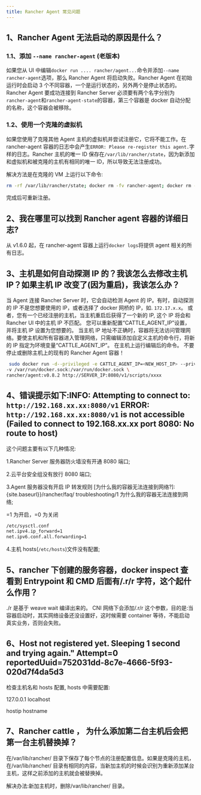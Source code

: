 ```yaml
---
title: Rancher Agent 常见问题
---
```


## 1、Rancher Agent 无法启动的原因是什么？

### 1.1、添加 `--name rancher-agent` (老版本)

如果您从 UI 中编辑`docker run .... rancher/agent...`命令并添加`--name rancher-agent`选项，那么 Rancher Agent 将启动失败。Rancher Agent 在初始运行时会启动 3 个不同容器，一个是运行状态的，另外两个是停止状态的。Rancher Agent 要成功连接到 Rancher Server 必须要有两个名字分别为`rancher-agent`和`rancher-agent-state`的容器，第三个容器是 docker 自动分配的名称，这个容器会被移除。

### 1.2、使用一个克隆的虚拟机

如果您使用了克隆其他 Agent 主机的虚拟机并尝试注册它，它将不能工作。在 rancher-agent 容器的日志中会产生`ERROR: Please re-register this agent.`字样的日志。Rancher 主机的唯一 ID 保存在`/var/lib/rancher/state`，因为新添加和虚拟机和被克隆的主机有相同的唯一 ID，所以导致无法注册成功。

解决方法是在克隆的 VM 上运行以下命令:

```bash
rm -rf /var/lib/rancher/state; docker rm -fv rancher-agent; docker rm -fv rancher-agent-state
```

完成后可重新注册。

## 2、我在哪里可以找到 Rancher agent 容器的详细日志?

从 v1.6.0 起，在 rancher-agent 容器上运行`docker logs`将提供 agent 相关的所有日志。

## 3、主机是如何自动探测 IP 的？我该怎么去修改主机 IP？如果主机 IP 改变了(因为重启)，我该怎么办？

当 Agent 连接 Rancher Server 时，它会自动检测 Agent 的 IP。有时，自动探测的 IP 不是您想要使用的 IP，或者选择了 docker 网桥的 IP，如. `172.17.x.x`。
或者，您有一个已经注册的主机，当主机重启后获得了一个新的 IP, 这个 IP 将会和 Rancher UI 中的主机 IP 不匹配。
您可以重新配置“CATTLE_AGENT_IP”设置，并将主机 IP 设置为您想要的。
当主机 IP 地址不正确时，容器将无法访问管理网络。要使主机和所有容器进入管理网络，只需编辑添加自定义主机的命令行，将新的 IP 指定为环境变量“CATTLE_AGENT_IP”。 在主机上运行编辑后的命令。 不要停止或删除主机上的现有的 Rancher Agent 容器！

```bash
 sudo docker run -d--privileged -e CATTLE_AGENT_IP=<NEW_HOST_IP> --privileged \
-v /var/run/docker.sock:/var/run/docker.sock \
rancher/agent:v0.8.2 http://SERVER_IP:8080/v1/scripts/xxxx
```

## 4、错误提示如下:INFO: Attempting to connect to: `http://192.168.xx.xx:8080/v1` ERROR: `http://192.168.xx.xx:8080/v1` is not accessible (Failed to connect to 192.168.xx.xx port 8080: No route to host)

这个问题主要有以下几种情况:

1.Rancher Server 服务器防火墙没有开通 8080 端口;

2.云平台安全组没有放行 8080 端口;

3.Agent 服务器没有开启 IP 转发规则 [为什么我的容器无法连接到网络?]:{site.baseurl}}/rancher/faq/
troubleshooting/1 为什么我的容器无法连接到网络;

=1 为开启，=0 为关闭

```bash
/etc/sysctl.conf
net.ipv4.ip_forward=1
net.ipv6.conf.all.forwarding=1
```

4.主机 hosts(`/etc/hosts`)文件没有配置;

## 5、rancher 下创建的服务容器，docker inspect 查看到 Entrypoint 和 CMD 后面有/.r/r 字符，这个起什么作用？

./r 是基于 weave wait 编译出来的。
CNI 网络下会添加/.r/r 这个参数，目的是:当容器启动时，其实网络设备还没设置好，这时候需要 container 等待，不能启动真实业务，否则会失败。

## 6、Host not registered yet. Sleeping 1 second and trying again." Attempt=0 reportedUuid=752031dd-8c7e-4666-5f93-020d7f4da5d3

检查主机名和 hosts 配置, hosts 中需要配置:

127.0.0.1 localhost

hostip hostname

## 7、Rancher cattle ， 为什么添加第二台主机后会把第一台主机替换掉？

在/var/lib/rancher/ 目录下保存了每个节点的注册配置信息。如果是克隆的主机，在/var/lib/rancher/ 目录有相同的内容，当新加主机的时候会识别为重新添加某台主机，这样之前添加的主机就会被替换掉。

解决办法:新加主机时，删除/var/lib/rancher/ 目录。
